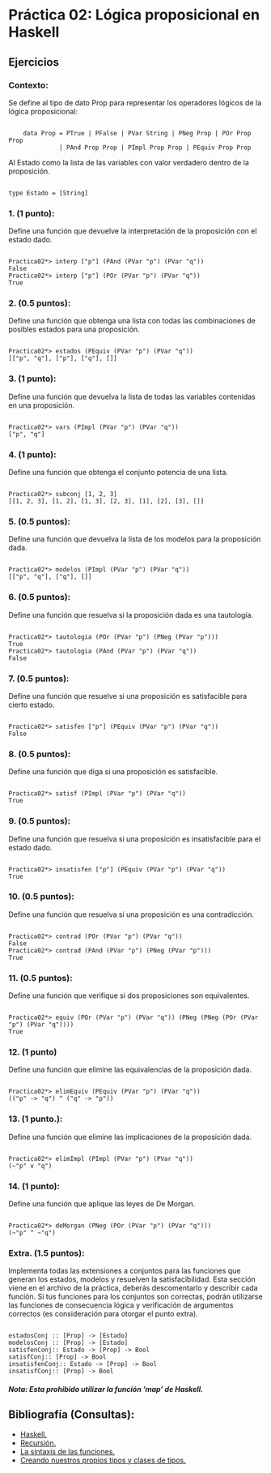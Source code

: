 # Práctica 02: Lógica proposicional en Haskell
## Ejercicios
### Contexto:
Se define al tipo de dato Prop para representar los operadores lógicos de la lógica proposicional:
<pre><code>
	data Prop = PTrue | PFalse | PVar String | PNeg Prop | POr Prop Prop
	     	  | PAnd Prop Prop | PImpl Prop Prop | PEquiv Prop Prop
</code></pre>

Al Estado como la lista de las variables con valor verdadero dentro de la proposición.
<pre><code>
type Estado = [String]
</code></pre>

### 1. (1 punto):
Define una función que devuelve la interpretación de la proposición con el estado dado.
<pre><code>
Practica02*> interp ["p"] (PAnd (PVar "p") (PVar "q"))
False
Practica02*> interp ["p"] (POr (PVar "p") (PVar "q"))
True
</code></pre>

### 2. (0.5 puntos):
Define una función que obtenga una lista con todas las combinaciones de posibles estados
para una proposición.
<pre><code>
Practica02*> estados (PEquiv (PVar "p") (PVar "q"))
[["p", "q"], ["p"], ["q"], []]
</code></pre>

### 3. (1 punto):
Define una función que devuelva la lista de todas las variables contenidas en una proposición.
<pre><code>
Practica02*> vars (PImpl (PVar "p") (PVar "q"))
["p", "q"]
</code></pre>

### 4. (1 punto):
Define una función que obtenga el conjunto potencia de una lista.
<pre><code>
Practica02*> subconj [1, 2, 3]
[[1, 2, 3], [1, 2], [1, 3], [2, 3], [1], [2], [3], []]
</code></pre>

### 5. (0.5 puntos):
Define una función que devuelva la lista de los modelos para la proposición dada.
<pre><code>
Practica02*> modelos (PImpl (PVar "p") (PVar "q"))
[["p", "q"], ["q"], []]
</code></pre>

### 6. (0.5 puntos):
Define una función que resuelva si la proposición dada es una tautología.
<pre><code>
Practica02*> tautologia (POr (PVar "p") (PNeg (PVar "p")))
True
Practica02*> tautologia (PAnd (PVar "p") (PVar "q"))
False
</code></pre>

### 7. (0.5 puntos):
Define una función que resuelve si una proposición es satisfacible para cierto estado.
<pre><code>
Practica02*> satisfen ["p"] (PEquiv (PVar "p") (PVar "q"))
False
</code></pre>

### 8. (0.5 puntos):
Define una función que diga si una proposición es satisfacible.
<pre><code>
Practica02*> satisf (PImpl (PVar "p") (PVar "q"))
True
</code></pre>

### 9. (0.5 puntos):
Define una función que resuelva si una proposición es insatisfacible para el estado dado.
<pre><code>
Practica02*> insatisfen ["p"] (PEquiv (PVar "p") (PVar "q"))
True
</code></pre>

### 10. (0.5 puntos):
Define una función que resuelva si una proposición es una contradicción.
<pre><code>
Practica02*> contrad (POr (PVar "p") (PVar "q"))
False
Practica02*> contrad (PAnd (PVar "p") (PNeg (PVar "p")))
True
</code></pre>

### 11. (0.5 puntos):
Define una función que verifique si dos proposiciones son equivalentes.
<pre><code>
Practica02*> equiv (POr (PVar "p") (PVar "q")) (PNeg (PNeg (POr (PVar "p") (PVar "q"))))
True
</code></pre>

### 12. (1 punto)
Define una función que elimine las equivalencias de la proposición dada.
<pre><code>
Practica02*> elimEquiv (PEquiv (PVar "p") (PVar "q"))
(("p" -> "q") ^ ("q" -> "p"))
</code></pre>

### 13. (1 punto.):
Define una función que elimine las implicaciones de la proposición dada.
<pre><code>
Practica02*> elimImpl (PImpl (PVar "p") (PVar "q"))
(~"p" v "q")
</code></pre>

### 14. (1 punto):
Define una función que aplique las leyes de De Morgan.
<pre><code>
Practica02*> deMorgan (PNeg (POr (PVar "p") (PVar "q")))
(~"p" ^ ~"q")
</code></pre>

### Extra. (1.5 puntos):
Implementa todas las extensiones a conjuntos para las funciones que generan los estados, modelos y resuelven la satisfacibilidad. Esta sección viene en el archivo de la práctica, deberás descomentarlo y describir cada función. Si tus funciones para los conjuntos son correctas, podrán utilizarse las funciones de consecuencia lógica y verificación de argumentos correctos (es consideración para otorgar el punto extra).
<pre><code>
estadosConj :: [Prop] -> [Estado]
modelosConj :: [Prop] -> [Estado]
satisfenConj:: Estado -> [Prop] -> Bool
satisfConj:: [Prop] -> Bool
insatisfenConj:: Estado -> [Prop] -> Bool
insatisfConj:: [Prop] -> Bool
</code></pre>
#### *Nota: Esta prohibido utilizar la función ’map’ de Haskell.*

## Bibliografía (Consultas):
* [Haskell.](https://www.haskell.org/)
* [Recursión.](http://aprendehaskell.es/content/Recursion.html)
* [La sintaxis de las funciones.](http://aprendehaskell.es/content/Funciones.html)
* [Creando nuestros propios tipos y clases de tipos.](http://aprendehaskell.es/content/ClasesDeTipos.html)
